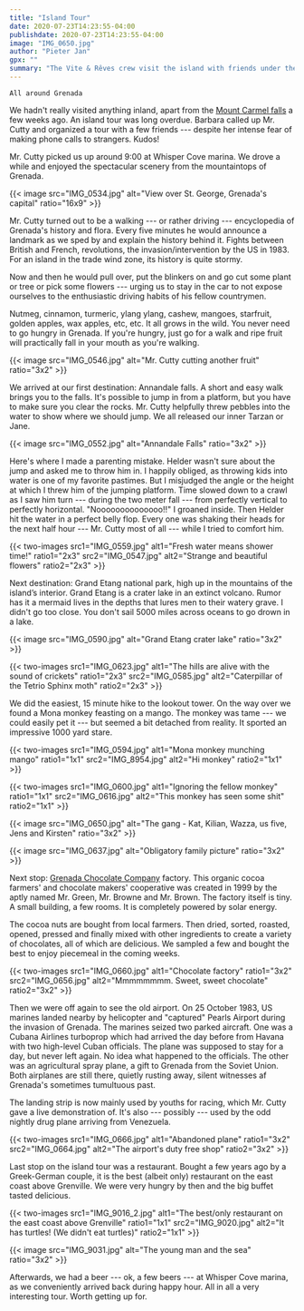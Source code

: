 ```yaml
---
title: "Island Tour"
date: 2020-07-23T14:23:55-04:00
publishdate: 2020-07-23T14:23:55-04:00
image: "IMG_0650.jpg"
author: "Pieter Jan"
gpx: ""
summary: "The Vite & Rêves crew visit the island with friends under the expert guidance of Mr. Cutty."
---
```


`All around Grenada`

We hadn't really visited anything inland, apart from the [Mount Carmel falls](/captains-log/2020-07-09-mount-carmel-waterfalls) a few weeks ago. An island tour was long overdue. Barbara called up Mr. Cutty and organized a tour with a few friends --- despite her intense fear of making phone calls to strangers. Kudos!

Mr. Cutty picked us up around 9:00 at Whisper Cove marina. We drove a while and enjoyed the spectacular scenery from the mountaintops of Grenada.

{{< image src="IMG_0534.jpg" alt="View over St. George, Grenada's capital" ratio="16x9" >}}

Mr. Cutty turned out to be a walking --- or rather driving --- encyclopedia of Grenada's history and flora. Every five minutes he would announce a landmark as we sped by and explain the history behind it. Fights between British and French, revolutions, the invasion/intervention by the US in 1983. For an island in the trade wind zone, its history is quite stormy.

Now and then he would pull over, put the blinkers on and go cut some plant or tree or pick some flowers --- urging us to stay in the car to not expose ourselves to the enthusiastic driving habits of his fellow countrymen.

Nutmeg, cinnamon, turmeric, ylang ylang, cashew, mangoes, starfruit, golden apples, wax apples, etc, etc. It all grows in the wild. You never need to go hungry in Grenada. If you're hungry, just go for a walk and ripe fruit will practically fall in your mouth as you're walking.

{{< image src="IMG_0546.jpg" alt="Mr. Cutty cutting another fruit" ratio="3x2" >}}

We arrived at our first destination: Annandale falls. A short and easy walk brings you to the falls. It's possible to jump in from a platform, but you have to make sure you clear the rocks. Mr. Cutty helpfully threw pebbles into the water to show where we should jump. We all released our inner Tarzan or Jane.

{{< image src="IMG_0552.jpg" alt="Annandale Falls" ratio="3x2" >}}

Here's where I made a parenting mistake. Helder wasn't sure about the jump and asked me to throw him in. I happily obliged, as throwing kids into water is one of my favorite pastimes. But I misjudged the angle or the height at which I threw him of the jumping platform. Time slowed down to a crawl as I saw him turn --- during the two meter fall --- from perfectly vertical to perfectly horizontal. "Noooooooooooooo!!" I groaned inside. Then Helder hit the water in a perfect belly flop. Every one was shaking their heads for the next half hour --- Mr. Cutty most of all --- while I tried to comfort him.

{{< two-images src1="IMG_0559.jpg" alt1="Fresh water means shower time!" ratio1="2x3" src2="IMG_0547.jpg" alt2="Strange and beautiful flowers" ratio2="2x3" >}}

Next destination: Grand Etang national park, high up in the mountains of the island’s interior. Grand Etang is a crater lake in an extinct volcano. Rumor has it a mermaid lives in the depths that lures men to their watery grave. I didn't go too close. You don't sail 5000 miles across oceans to go drown in a lake.

{{< image src="IMG_0590.jpg" alt="Grand Etang crater lake" ratio="3x2" >}}

{{< two-images src1="IMG_0623.jpg" alt1="The hills are alive with the sound of crickets" ratio1="2x3" src2="IMG_0585.jpg" alt2="Caterpillar of the Tetrio Sphinx moth" ratio2="2x3" >}}

We did the easiest, 15 minute hike to the lookout tower. On the way over we found a Mona monkey feasting on a mango. The monkey was tame --- we could easily pet it --- but seemed a bit detached from reality. It sported an impressive 1000 yard stare.

{{< two-images src1="IMG_0594.jpg" alt1="Mona monkey munching mango" ratio1="1x1" src2="IMG_8954.jpg" alt2="Hi monkey" ratio2="1x1" >}}

{{< two-images src1="IMG_0600.jpg" alt1="Ignoring the fellow monkey" ratio1="1x1" src2="IMG_0616.jpg" alt2="This monkey has seen some shit" ratio2="1x1" >}}

{{< image src="IMG_0650.jpg" alt="The gang - Kat, Kilian, Wazza, us five, Jens and Kirsten" ratio="3x2" >}}

{{< image src="IMG_0637.jpg" alt="Obligatory family picture" ratio="3x2" >}}

Next stop: [Grenada Chocolate Company](https://www.grenadachocolate.com/) factory. This organic cocoa farmers' and chocolate makers' cooperative was created in 1999 by the aptly named Mr. Green, Mr. Browne and Mr. Brown. The factory itself is tiny. A small building, a few rooms. It is completely powered by solar energy.

The cocoa nuts are bought from local farmers. Then dried, sorted, roasted, opened, pressed and finally mixed with other ingredients to create a variety of chocolates, all of which are delicious. We sampled a few and bought the best to enjoy piecemeal in the coming weeks.

{{< two-images src1="IMG_0660.jpg" alt1="Chocolate factory" ratio1="3x2" src2="IMG_0656.jpg" alt2="Mmmmmmmm. Sweet, sweet chocolate" ratio2="3x2" >}}

Then we were off again to see the old airport. On 25 October 1983, US marines landed nearby by helicopter and "captured" Pearls Airport during the invasion of Grenada. The marines seized two parked aircraft. One was a Cubana Airlines turboprop which had arrived the day before from Havana with two high-level Cuban officials. The plane was supposed to stay for a day, but never left again. No idea what happened to the officials. The other was an agricultural spray plane, a gift to Grenada from the Soviet Union. Both airplanes are still there, quietly rusting away, silent witnesses af Grenada's sometimes tumultuous past.

The landing strip is now mainly used by youths for racing, which Mr. Cutty gave a live demonstration of. It's also --- possibly --- used by the odd nightly drug plane arriving from Venezuela.

{{< two-images src1="IMG_0666.jpg" alt1="Abandoned plane" ratio1="3x2" src2="IMG_0664.jpg" alt2="The airport's duty free shop" ratio2="3x2" >}}

Last stop on the island tour was a restaurant. Bought a few years ago by a Greek-German couple, it is the best (albeit only) restaurant on the east coast above Grenville. We were very hungry by then and the big buffet tasted delicious.

{{< two-images src1="IMG_9016_2.jpg" alt1="The best/only restaurant on the east coast above Grenville" ratio1="1x1" src2="IMG_9020.jpg" alt2="It has turtles! (We didn't eat turtles)" ratio2="1x1" >}}

{{< image src="IMG_9031.jpg" alt="The young man and the sea" ratio="3x2" >}}

Afterwards, we had a beer --- ok, a few beers --- at Whisper Cove marina, as we conveniently arrived back during happy hour. All in all a very interesting tour. Worth getting up for.
